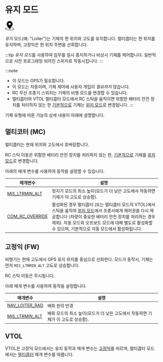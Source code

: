 # 유지 모드

[<img src="../../assets/site/position_fixed.svg" title="위치 고정 요구(예, GPS)" width="30px" />](../getting_started/flight_modes.md#key_position_fixed)

*유지* 모드(예: "Loiter")는 기체의 현 위치와 고도를 유지합니다. 멀터콥터는 현 위치를 유지하며, 고정익은 현 위치 주변을 선회합니다.

:::tip
*유지 모드*를 사용하여 임무를 일시 중지하거나 비상시 기체를 제어합니다. 일반적으로 사전 프로그래밍 되어진 스위치로 작동시킵니다.
:::

:::note

* 이 모드는 GPS가 필요합니다.
* 이 모드는 자동이며, 기체 제어에 사용자 개입이 *필요하지* 않습니다.
* RC 무선 조종기 스위치는 기체의 비행 모드를 변경할 수 있습니다.
* 멀티콥터와 VTOL 멀티콥터 모드에서 RC 스틱을 움직이면 위험한 배터리 안전 장치를 처리하지 않는 한 [기본적으로](#COM_RC_OVERRIDE) 기체는 [위치 모드](../flight_modes/position_mc.md)로 변경됩니다.
:::

기체 유형에 따른 기능의 상세 내용이 아래에 설명합니다.

## 멀티코터 (MC)

멀티콥터는 현재 위치와 고도에서 호버링합니다.

RC 스틱 이동은 위험한 배터리 안전 장치를 처리하지 않는 한, [기본적으로](#COM_RC_OVERRIDE) 기체를 [위치 모드](../flight_modes/position_mc.md)로 변경합니다.

아래의 매개 변수를 사용하여 동작을 설정할 수 있습니다.

| 매개변수                                                                                                    | 설명                                                                                                                                                                                                |
| ------------------------------------------------------------------------------------------------------- | ------------------------------------------------------------------------------------------------------------------------------------------------------------------------------------------------- |
| <span id="MIS_LTRMIN_ALT"></span>[MIS_LTRMIN_ALT](../advanced_config/parameter_reference.md#MIS_LTRMIN_ALT)   | 정지기 모드의 최소 높이(모드가 더 낮은 고도에서 작동하면 기체가 이 고도로 상승함).                                                                                                                                                  |
| <span id="COM_RC_OVERRIDE"></span>[COM_RC_OVERRIDE](../advanced_config/parameter_reference.md#COM_RC_OVERRIDE) | 활성화된 경우 멀티콥터 (또는 멀티콥터 모드의 VTOL)에서 스틱을 움직여 [위치 모드](../flight_modes/position_mc.md)에서 조종사에게 제어권을 다시 제공합니다 (차량이 중요한 배터리 안전 장치를 처리하는 경우 제외). 자동 모드와 오프보드 모드에 대해 별도로 활성화할 수 있으며, 기본적으로 자동 모드에서 활성화됩니다. |

<!-- Code for this here: https://github.com/PX4/PX4-Autopilot/blob/master/src/modules/navigator/loiter.cpp#L61 -->

## 고정익 (FW)

비행기는 현재 고도에서 GPS 유지 위치를 중심으로 선회한다. 모드가 동작시, 기체는 먼저 `MIS_LTRMIN_ALT` 고도로 상승합니다. 

RC 스틱 이동은 무시됩니다.

아래 매개 변수를 사용하여 동작을 설정합니다.

| 매개변수                                                                         | 설명                                              |
| ---------------------------------------------------------------------------- | ----------------------------------------------- |
| [NAV_LOITER_RAD](../advanced_config/parameter_reference.md#NAV_LOITER_RAD) | 배회 원의 반경                                        |
| [MIS_LTRMIN_ALT](../advanced_config/parameter_reference.md#MIS_LTRMIN_ALT) | 배회 모드의 최소 높이(모드가 더 낮은 고도에서 작동하면 기체가 이 고도로 상승함). |

## VTOL

VTOL은 고정익 모드에서는 유지 동작과 매개 변수는 [고정익](#fixed-wing-fw)를 따르며, 멀티콥터 모드에서는 [멀티콥터](#multi-copter-mc) 매개 변수를 따릅니다.

<!-- this maps to AUTO_LOITER in flight mode state machine -->